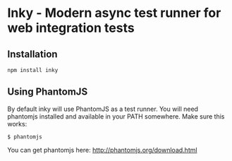 # Inky - Modern async test runner for web integration tests

## Installation

```
npm install inky
```


## Using PhantomJS

By default inky will use PhantomJS as a test runner. You will need phantomjs installed and available in your PATH somewhere. Make sure this works:
```
$ phantomjs
```

You can get phantomjs here: http://phantomjs.org/download.html
